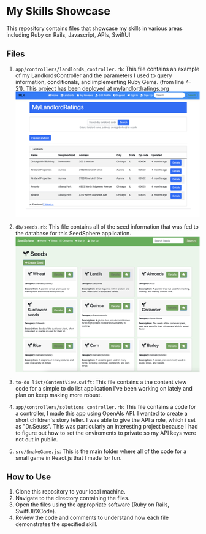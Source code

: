 # My Skills Showcase

This repository contains files that showcase my skills in various areas including Ruby on Rails, Javascript, APIs, SwiftUI

## Files

1. `app/controllers/landlords_controller.rb`: This file contains an example of my LandlordsController and the parameters I used to query information, conditionals, and implementing Ruby Gems. (from line 4-21). This project has been deployed at mylandlordratings.org
![Image description](https://github.com/jdowns525/skills_Showcase/blob/main/landlord.png)

2. `db/seeds.rb`: This file contains all of the seed information that was fed to the database for this SeedSphere application.
![SeedSphere Site Screenshot](https://github.com/jdowns525/skills_Showcase/blob/main/seeds.png)

3. `to-do list/ContentView.swift`: This file contains a the content view code for a simple to do list application I've been working on lately and plan on keep making more robust.

4. `app/controllers/solutions_controller.rb`: This file contains a code for a controller, I made this app using OpenAIs API. I wanted to create a short children's story teller. I was able to give the API a role, which i set as "Dr.Seuss". This was particularly an interesting project because I had to figure out how to set the enviroments to private so my API keys were not out in public.

5. `src/SnakeGame.js`: This is the main folder where all of the code for a small game in React.js that I made for fun.

## How to Use

1. Clone this repository to your local machine.
2. Navigate to the directory containing the files.
3. Open the files using the appropriate software (Ruby on Rails, SwiftUI/XCode).
4. Review the code and comments to understand how each file demonstrates the specified skill.

